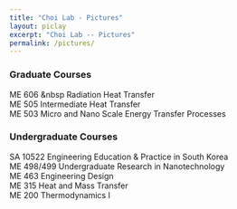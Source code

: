 ```yaml
---
title: "Choi Lab - Pictures"
layout: piclay
excerpt: "Choi Lab -- Pictures"
permalink: /pictures/
---
```






### Graduate Courses

ME 606 &nbsp Radiation Heat Transfer <br />
ME 505  Intermediate Heat Transfer <br />
ME 503  Micro and Nano Scale Energy Transfer Processes

### Undergraduate Courses

SA 10522  Engineering Education & Practice in South Korea <br />
ME 498/499  Undergraduate Research in Nanotechnology <br />
ME 463  Engineering Design <br />
ME 315  Heat and Mass Transfer <br />
ME 200  Thermodynamics I<br />
<br />



